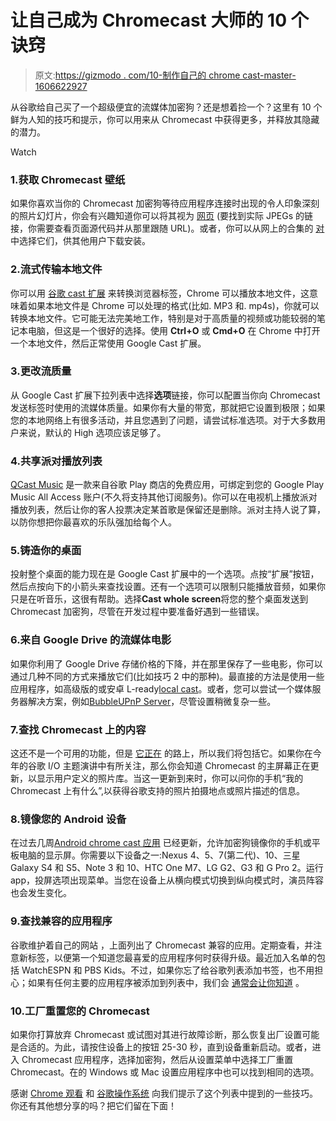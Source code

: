 # 让自己成为 Chromecast 大师的 10 个诀窍

> 原文:[https://gizmodo . com/10-制作自己的 chrome cast-master-1606622927](https://gizmodo.com/10-tricks-to-make-yourself-a-chromecast-master-1606622927)

从谷歌给自己买了一个超级便宜的流媒体加密狗？还是想着捡一个？这里有 10 个鲜为人知的技巧和提示，你可以用来从 Chromecast 中获得更多，并释放其隐藏的潜力。

Watch

### 1.获取 Chromecast 壁纸

如果你喜欢当你的 Chromecast 加密狗等待应用程序连接时出现的令人印象深刻的照片幻灯片，你会有兴趣知道你可以将其视为 [网页](https://clients3.google.com/cast/chromecast/home/v/c9541b08) (要找到实际 JPEGs 的链接，你需要查看页面源代码并从那里跟随 URL)。或者，你可以从网上的合集的 [对](https://github.com/dconnolly/Chromecast-Backgrounds) 中选择它们，供其他用户下载安装。

### 2.流式传输本地文件

你可以用 [谷歌 cast 扩展](https://chrome.google.com/webstore/detail/google-cast/boadgeojelhgndaghljhdicfkmllpafd?hl=en) 来转换浏览器标签，Chrome 可以播放本地文件，这意味着如果本地文件是 Chrome 可以处理的格式(比如. MP3 和. mp4s)，你就可以转换本地文件。它可能无法完美地工作，特别是对于高质量的视频或功能较弱的笔记本电脑，但这是一个很好的选择。使用 **Ctrl+O** 或 **Cmd+O** 在 Chrome 中打开一个本地文件，然后正常使用 Google Cast 扩展。

### 3.更改流质量

从 Google Cast 扩展下拉列表中选择**选项**链接，你可以配置当你向 Chromecast 发送标签时使用的流媒体质量。如果你有大量的带宽，那就把它设置到极限；如果您的本地网络上有很多活动，并且您遇到了问题，请尝试标准选项。对于大多数用户来说，默认的 High 选项应该足够了。

### 4.共享派对播放列表

[QCast Music](https://play.google.com/store/apps/details?id=com.qcastapp.android) 是一款来自谷歌 Play 商店的免费应用，可绑定到您的 Google Play Music All Access 账户(不久将支持其他订阅服务)。你可以在电视机上播放派对播放列表，然后让你的客人投票决定某首歌是保留还是删除。派对主持人说了算，以防你想把你最喜欢的乐队强加给每个人。

### 5.铸造你的桌面

投射整个桌面的能力现在是 Google Cast 扩展中的一个选项。点按“扩展”按钮，然后点按向下的小箭头来查找设置。还有一个选项可以限制只能播放音频，如果你只是在听音乐，这很有帮助。选择**Cast whole screen**将您的整个桌面发送到 Chromecast 加密狗，尽管在开发过程中要准备好遇到一些错误。

### 6.来自 Google Drive 的流媒体电影

如果你利用了 Google Drive 存储价格的下降，并在那里保存了一些电影，你可以通过几种不同的方式来播放它们(比如技巧 2 中的那种)。最直接的方法是使用一些应用程序，如高级版的或安卓 L-ready[local cast](https://play.google.com/store/apps/details?id=de.stefanpledl.localcast)。或者，您可以尝试一个媒体服务器解决方案，例如[BubbleUPnP Server](http://bubblesoftapps.com/bubbleupnpserver/#what_is_bubble_upnp_server)，尽管设置稍微复杂一些。

### 7.查找 Chromecast 上的内容

这还不是一个可用的功能，但是 [它正在](http://gizmodo.com/chromecast-gets-a-slew-of-extra-apps-and-an-awesome-new-1595869127) 的路上，所以我们将包括它。如果你在今年的谷歌 I/O 主题演讲中有所关注，那么你会知道 Chromecast 的主屏幕正在更新，以显示用户定义的照片库。当这一更新到来时，你可以问你的手机“我的 Chromecast 上有什么”,以获得谷歌支持的照片拍摄地点或照片描述的信息。

### 8.镜像您的 Android 设备

在过去几周[Android chrome cast 应用](https://play.google.com/store/apps/details?id=com.google.android.apps.chromecast.app) 已经更新，允许加密狗镜像你的手机或平板电脑的显示屏。你需要以下设备之一:Nexus 4、5、7(第二代)、10、三星 Galaxy S4 和 S5、Note 3 和 10、HTC One M7、LG G2、G3 和 G Pro 2。运行 app，投屏选项出现菜单。当您在设备上从横向模式切换到纵向模式时，演员阵容也会发生变化。

### 9.查找兼容的应用程序

谷歌维护着自己的网站 ，上面列出了 Chromecast 兼容的应用。定期查看，并注意新标签，以便第一个知道您最喜爱的应用程序何时获得升级。最近加入名单的包括 WatchESPN 和 PBS Kids。不过，如果你忘了给谷歌列表添加书签，也不用担心；如果有任何主要的应用程序被添加到列表中，我们会 [通常会让你知道](http://gizmodo.com/popcorn-times-netflix-for-torrents-is-coming-to-chrom-1601100023) 。

### 10.工厂重置您的 Chromecast

如果你打算放弃 Chromecast 或试图对其进行故障诊断，那么恢复出厂设置可能是合适的。为此，请按住设备上的按钮 25-30 秒，直到设备重新启动。或者，进入 Chromecast 应用程序，选择加密狗，然后从设置菜单中选择工厂重置 Chromecast。在的 Windows 或 Mac 设置应用程序中也可以找到相同的选项。

感谢 [Chrome 观看](http://www.chromewatching.com/) 和 [谷歌操作系统](http://googlesystem.blogspot.co.uk/) 向我们提示了这个列表中提到的一些技巧。你还有其他想分享的吗？把它们留在下面！